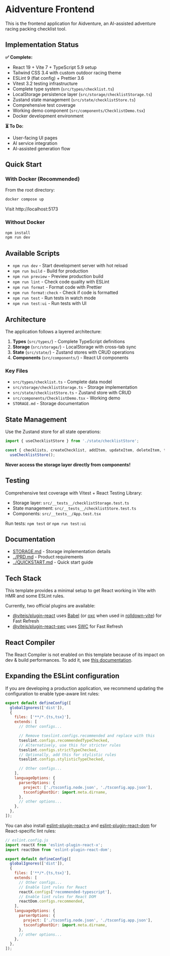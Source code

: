 # Aidventure Frontend

This is the frontend application for Aidventure, an AI-assisted adventure racing packing checklist tool.

## Implementation Status

**✅ Complete:**

- React 19 + Vite 7 + TypeScript 5.9 setup
- Tailwind CSS 3.4 with custom outdoor racing theme
- ESLint 9 (flat config) + Prettier 3.6
- Vitest 3.2 testing infrastructure
- Complete type system (`src/types/checklist.ts`)
- LocalStorage persistence layer (`src/storage/checklistStorage.ts`)
- Zustand state management (`src/state/checklistStore.ts`)
- Comprehensive test coverage
- Working demo component (`src/components/ChecklistDemo.tsx`)
- Docker development environment

**⏳ To Do:**

- User-facing UI pages
- AI service integration
- AI-assisted generation flow

## Quick Start

### With Docker (Recommended)

From the root directory:

```bash
docker compose up
```

Visit http://localhost:5173

### Without Docker

```bash
npm install
npm run dev
```

## Available Scripts

- `npm run dev` - Start development server with hot reload
- `npm run build` - Build for production
- `npm run preview` - Preview production build
- `npm run lint` - Check code quality with ESLint
- `npm run format` - Format code with Prettier
- `npm run format:check` - Check if code is formatted
- `npm run test` - Run tests in watch mode
- `npm run test:ui` - Run tests with UI

## Architecture

The application follows a layered architecture:

1. **Types** (`src/types/`) - Complete TypeScript definitions
2. **Storage** (`src/storage/`) - LocalStorage with cross-tab sync
3. **State** (`src/state/`) - Zustand stores with CRUD operations
4. **Components** (`src/components/`) - React UI components

### Key Files

- `src/types/checklist.ts` - Complete data model
- `src/storage/checklistStorage.ts` - Storage implementation
- `src/state/checklistStore.ts` - Zustand store with CRUD
- `src/components/ChecklistDemo.tsx` - Working demo
- `STORAGE.md` - Storage documentation

## State Management

Use the Zustand store for all state operations:

```typescript
import { useChecklistStore } from './state/checklistStore';

const { checklists, createChecklist, addItem, updateItem, deleteItem, toggleItemComplete } =
  useChecklistStore();
```

**Never access the storage layer directly from components!**

## Testing

Comprehensive test coverage with Vitest + React Testing Library:

- Storage layer: `src/__tests__/checklistStorage.test.ts`
- State management: `src/__tests__/checklistStore.test.ts`
- Components: `src/__tests__/App.test.tsx`

Run tests: `npm test` or `npm run test:ui`

## Documentation

- [STORAGE.md](./STORAGE.md) - Storage implementation details
- [../PRD.md](../PRD.md) - Product requirements
- [../QUICKSTART.md](../QUICKSTART.md) - Quick start guide

## Tech Stack

This template provides a minimal setup to get React working in Vite with HMR and some ESLint rules.

Currently, two official plugins are available:

- [@vitejs/plugin-react](https://github.com/vitejs/vite-plugin-react/blob/main/packages/plugin-react) uses [Babel](https://babeljs.io/) (or [oxc](https://oxc.rs) when used in [rolldown-vite](https://vite.dev/guide/rolldown)) for Fast Refresh
- [@vitejs/plugin-react-swc](https://github.com/vitejs/vite-plugin-react/blob/main/packages/plugin-react-swc) uses [SWC](https://swc.rs/) for Fast Refresh

## React Compiler

The React Compiler is not enabled on this template because of its impact on dev & build performances. To add it, see [this documentation](https://react.dev/learn/react-compiler/installation).

## Expanding the ESLint configuration

If you are developing a production application, we recommend updating the configuration to enable type-aware lint rules:

```js
export default defineConfig([
  globalIgnores(['dist']),
  {
    files: ['**/*.{ts,tsx}'],
    extends: [
      // Other configs...

      // Remove tseslint.configs.recommended and replace with this
      tseslint.configs.recommendedTypeChecked,
      // Alternatively, use this for stricter rules
      tseslint.configs.strictTypeChecked,
      // Optionally, add this for stylistic rules
      tseslint.configs.stylisticTypeChecked,

      // Other configs...
    ],
    languageOptions: {
      parserOptions: {
        project: ['./tsconfig.node.json', './tsconfig.app.json'],
        tsconfigRootDir: import.meta.dirname,
      },
      // other options...
    },
  },
]);
```

You can also install [eslint-plugin-react-x](https://github.com/Rel1cx/eslint-react/tree/main/packages/plugins/eslint-plugin-react-x) and [eslint-plugin-react-dom](https://github.com/Rel1cx/eslint-react/tree/main/packages/plugins/eslint-plugin-react-dom) for React-specific lint rules:

```js
// eslint.config.js
import reactX from 'eslint-plugin-react-x';
import reactDom from 'eslint-plugin-react-dom';

export default defineConfig([
  globalIgnores(['dist']),
  {
    files: ['**/*.{ts,tsx}'],
    extends: [
      // Other configs...
      // Enable lint rules for React
      reactX.configs['recommended-typescript'],
      // Enable lint rules for React DOM
      reactDom.configs.recommended,
    ],
    languageOptions: {
      parserOptions: {
        project: ['./tsconfig.node.json', './tsconfig.app.json'],
        tsconfigRootDir: import.meta.dirname,
      },
      // other options...
    },
  },
]);
```
